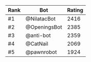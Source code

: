 Rank|Bot|Rating
---|---|---
#1|@NilatacBot|2416
#2|@OpeningsBot|2385
#3|@anti-bot|2359
#4|@CatNail|2069
#5|@pawnrobot|1924

